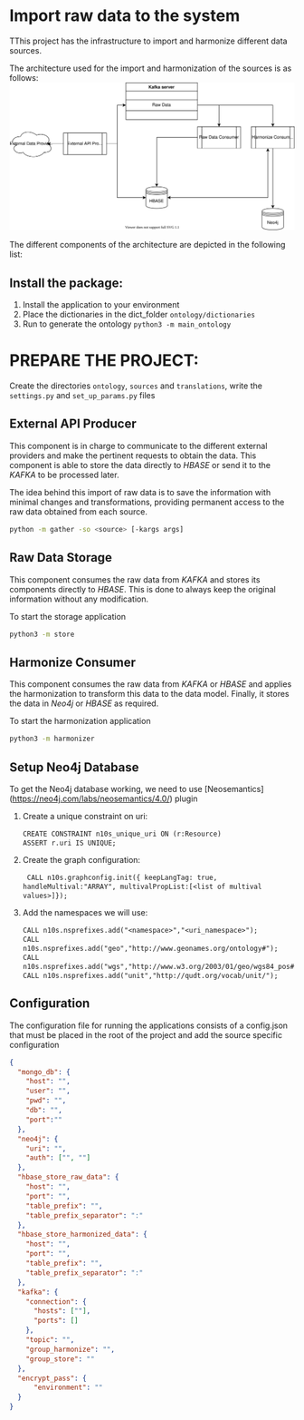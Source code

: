 # Import raw data to the system

TThis project has the infrastructure to import and harmonize different data sources.

The architecture used for the import and harmonization of the sources is as follows:
<img src="docs/schema_diagram.svg"/>

The different components of the architecture are depicted in the following list:
## Install the package:
   1. Install the application to your environment
   2. Place the dictionaries in the dict_folder `ontology/dictionaries`
   3. Run to generate the ontology `python3 -m main_ontology`

# PREPARE THE PROJECT:
Create the directories `ontology`, `sources` and `translations`, write the `settings.py` and `set_up_params.py` files

## External API Producer

This component is in charge to communicate to the different external providers and make the pertinent requests to obtain the data. This component is able to store the data directly to *HBASE* or send it to the *KAFKA* to be processed later. 

The idea behind this import of raw data is to save the information with minimal changes and transformations, providing
permanent access to the raw data obtained from each source.

```bash
python -m gather -so <source> [-kargs args]
```

## Raw Data Storage

This component consumes the raw data from *KAFKA* and stores its components directly to *HBASE*. 
This is done to always keep the original information without any modification.

To start the storage application
```bash
python3 -m store
```

## Harmonize Consumer
This component consumes the raw data from *KAFKA* or *HBASE* and applies the harmonization to transform this data to the data model. 
Finally, it stores the data in *Neo4j* or *HBASE* as required.

To start the harmonization application
```bash
python3 -m harmonizer
```

## Setup Neo4j Database
To get the Neo4j database working, we need to use [Neosemantics] (https://neo4j.com/labs/neosemantics/4.0/) plugin 

1. Create a unique constraint on uri:
    ```
    CREATE CONSTRAINT n10s_unique_uri ON (r:Resource)
    ASSERT r.uri IS UNIQUE;
    ```
2. Create the graph configuration:
    ```
     CALL n10s.graphconfig.init({ keepLangTag: true, handleMultival:"ARRAY", multivalPropList:[<list of multival values>]});
    ```
3. Add the namespaces we will use:
    ```
    CALL n10s.nsprefixes.add("<namespace>","<uri_namespace>");
    CALL n10s.nsprefixes.add("geo","http://www.geonames.org/ontology#");
    CALL n10s.nsprefixes.add("wgs","http://www.w3.org/2003/01/geo/wgs84_pos#");
    CALL n10s.nsprefixes.add("unit","http://qudt.org/vocab/unit/");
    ```

## Configuration

The configuration file for running the applications consists of a config.json that must be placed in the root of the project and add the source specific configuration

```json
{
  "mongo_db": {
    "host": "",
    "user": "",
    "pwd": "",
    "db": "",
    "port":""
  },
  "neo4j": {
    "uri": "",
    "auth": ["", ""]
  },
  "hbase_store_raw_data": {
    "host": "",
    "port": "",
    "table_prefix": "",
    "table_prefix_separator": ":"
  },
  "hbase_store_harmonized_data": {
    "host": "",
    "port": "",
    "table_prefix": "",
    "table_prefix_separator": ":"
  },
  "kafka": {
    "connection": {
      "hosts": [""],
      "ports": []
    },
    "topic": "",
    "group_harmonize": "",
    "group_store": ""
  },
  "encrypt_pass": {
      "environment": ""
  }
}
```
